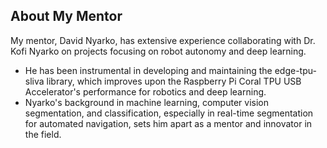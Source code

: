 ## About My Mentor

My mentor, David Nyarko, has extensive experience collaborating with Dr. Kofi Nyarko on projects focusing on robot autonomy and deep learning.

- He has been instrumental in developing and maintaining the edge-tpu-sliva library, which improves upon the Raspberry Pi Coral TPU USB Accelerator's performance for robotics and deep learning.
- Nyarko's background in machine learning, computer vision segmentation, and classification, especially in real-time segmentation for automated navigation, sets him apart as a mentor and innovator in the field. 



